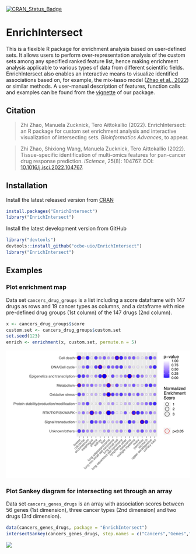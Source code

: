 [![CRAN_Status_Badge](http://www.r-pkg.org/badges/version/EnrichIntersect)](https://cran.r-project.org/package=EnrichIntersect)

# EnrichIntersect

This is a flexible R package for enrichment analysis based on user-defined sets. It allows users to perform over-representation analysis of the custom sets among any specified ranked feature list, hence making enrichment analysis applicable to various types of data from different scientific fields. EnrichIntersect also enables an interactive means to visualize identified associations based on, for example, the mix-lasso model ([Zhao et al., 2022](https://doi.org/10.1016/j.isci.2022.104767)) or similar methods. A user-manual description of features, function calls and examples can be found from the [vignette](https://cran.r-project.org/web/packages/EnrichIntersect/vignettes/EnrichIntersect.html) of our package.

## Citation

> Zhi Zhao, Manuela Zucknick, Tero Aittokallio (2022).
> EnrichIntersect: an R package for custom set enrichment analysis and
> interactive visualization of intersecting sets. _Bioinformatics Advances_,
> to appear.

> Zhi Zhao, Shixiong Wang, Manuela Zucknick, Tero Aittokallio (2022).
> Tissue-specific identification of multi-omics features for pan-cancer
> drug response prediction. _iScience_, 25(8): 104767. DOI:
> [10.1016/j.isci.2022.104767](https://doi.org/10.1016/j.isci.2022.104767).

## Installation

Install the latest released version from [CRAN](https://CRAN.R-project.org/package=EnrichIntersect)

```r
install.packages("EnrichIntersect")
library("EnrichIntersect")
```

Install the latest development version from GitHub

```r
library("devtools")
devtools::install_github("ocbe-uio/EnrichIntersect")
library("EnrichIntersect")
```

## Examples

### Plot enrichment map

Data set `cancers_drug_groups` is a list including a score dataframe with 147 drugs as rows and 19 cancer types as columns, and a dataframe with nice pre-defined drug groups (1st column) of the 147 drugs (2nd column).

```r
x <- cancers_drug_groups$score
custom.set <- cancers_drug_groups$custom.set
set.seed(123)
enrich <- enrichment(x, custom.set, permute.n = 5)
```

![](https://github.com/zhizuio/EnrichIntersect/blob/main/README_plot_enrich.png)<!-- -->

### Plot Sankey diagram for intersecting set through an array

Data set `cancers_genes_drugs` is an array with association scores between 56 genes (1st dimension), three cancer types (2nd dimension) and two drugs (3rd dimension).

```r
data(cancers_genes_drugs, package = "EnrichIntersect")
intersectSankey(cancers_genes_drugs, step.names = c("Cancers","Genes","Drugs"))
```

![](https://github.com/zhizuio/EnrichIntersect/blob/main/README_plot_sankey.png)<!-- -->
